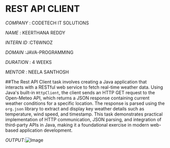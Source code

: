 # REST API CLIENT

*COMPANY* : CODETECH IT SOLUTIONS

*NAME* : KEERTHANA REDDY

*INTERN ID* :CT6WNOZ

*DOMAIN* :JAVA-PROGRAMMING

*DURATION* : 4 WEEKS

*MENTOR* : NEELA SANTHOSH

##The Rest API Client task involves creating a Java application that interacts with a RESTful web service to fetch real-time weather data. Using Java's built-in `HttpClient`, the client sends an HTTP GET request to the Open-Meteo API, which returns a JSON response containing current weather conditions for a specific location. The response is parsed using the `org.json` library to extract and display key weather details such as temperature, wind speed, and timestamp. This task demonstrates practical implementation of HTTP communication, JSON parsing, and integration of third-party APIs in Java, making it a foundational exercise in modern web-based application development.

*OUTPUT*:![Image](https://github.com/user-attachments/assets/8df60efd-9900-4b26-a20f-c6b8f01543dd)


